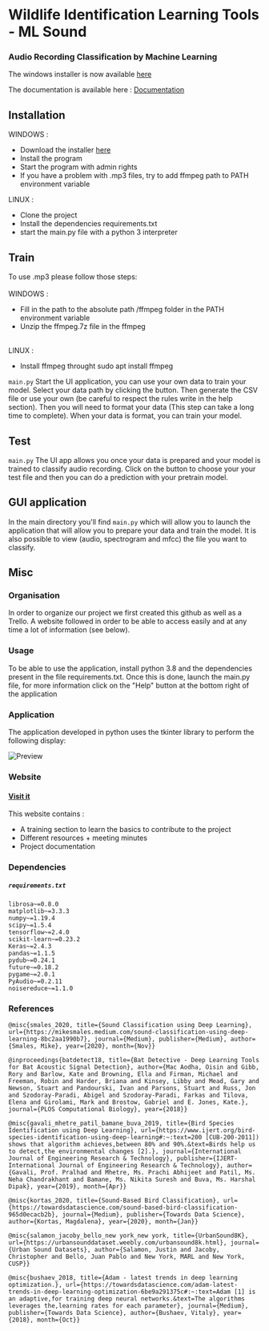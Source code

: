 # Wildlife Identification Learning Tools - ML Sound
### Audio Recording Classification by Machine Learning

The windows installer is now available <a target="_blank" href="https://mega.nz/file/lqpgRLwT#Kgre21TEQT5eKwIenWsLX7IjMV0vtbWxzVcISG-gyrk">here</a>

The documentation is available here : <a target="_blank" href="https://projet.xnh.fr/docs/index.html" title="Documentation">Documentation</a> 

## Installation 

WINDOWS : 
<ul>
  <li>Download the installer <a target="_blank" href="https://mega.nz/file/lqpgRLwT#Kgre21TEQT5eKwIenWsLX7IjMV0vtbWxzVcISG-gyrk">here</a></li>
  <li>Install the program</li>
  <li>Start the program with admin rights</li>
  <li>If you have a problem with .mp3 files, try to add ffmpeg path to PATH environment variable </li>
</ul>

LINUX : 
<ul>
  <li>Clone the project</li>
  <li>Install the dependencies requirements.txt</li>
  <li>start the main.py file with a python 3 interpreter</li>
</ul>


## Train

To use .mp3 please follow those steps: <br>
<br>
WINDOWS :
<ul>
  <li>Fill in the path to the absolute path /ffmpeg folder in the PATH environment variable </li>
  <li>Unzip the ffmpeg.7z file in the ffmpeg</li>
</ul>
<br>
  LINUX :<br>
<ul>
  <li>Install ffmpeg throught sudo apt install ffmpeg </li>
</ul>

`main.py` Start the UI application, you can use your own data to train your model. Select your data path by clicking the button. Then generate the CSV file or use your own (be careful to respect the rules write in the help section). Then you will need to format your data (This step can take a long time to complete). When your data is format, you can train your model.

## Test

`main.py` The UI app allows you once your data is prepared and your model is trained to classify audio recording. Click on the button to choose your your test file and then you can do a prediction with your pretrain model. 

## GUI application

In the main directory you'll find `main.py` which will allow you to launch the application that will allow you to prepare your data and train the model. It is also possible to view (audio, spectrogram and mfcc) the file you want to classify.

## Misc

### Organisation

In order to organize our project we first created this github as well as a Trello. A website followed in order to be able to access easily and at any time a lot of information (see below).

### Usage

To be able to use the application, install python 3.8 and the dependencies present in the file requirements.txt. Once this is done, launch the main.py file, for more information click on the "Help" button at the bottom right of the application

### Application

The application developed in python uses the tkinter library to perform the following display:

![Preview](https://github.com/ThomasCorcoral/Projet_L3/blob/main/img/screen_application.png)


### Website

#### <a target="_blank" href="https://projet.xnh.fr/index.html" title="Site">Visit it</a>

  This website contains :
<ul>
  <li>A training section to learn the basics to contribute to the project</li>
  <li>Different resources + meeting minutes</li>
  <li>Project documentation</li>
</ul>
  
### Dependencies 
##### `requirements.txt`

`librosa~=0.8.0`<br>
`matplotlib~=3.3.3`<br>
`numpy~=1.19.4`<br>
`scipy~=1.5.4`<br>
`tensorflow~=2.4.0`<br>
`scikit-learn~=0.23.2`<br>
`Keras~=2.4.3`<br>
`pandas~=1.1.5`<br>
`pydub~=0.24.1`<br>
`future~=0.18.2`<br>
`pygame~=2.0.1`<br>
`PyAudio~=0.2.11`<br>
`noisereduce~=1.1.0`<br>

### References

```
@misc{smales_2020, title={Sound Classification using Deep Learning}, url={https://mikesmales.medium.com/sound-classification-using-deep-learning-8bc2aa1990b7}, journal={Medium}, publisher={Medium}, author={Smales, Mike}, year={2020}, month={Nov}}
```
```
@inproceedings{batdetect18, title={Bat Detective - Deep Learning Tools for Bat Acoustic Signal Detection}, author={Mac Aodha, Oisin and Gibb, Rory and Barlow, Kate and Browning, Ella and Firman, Michael and   Freeman, Robin and Harder, Briana and Kinsey, Libby and Mead, Gary and Newson, Stuart and Pandourski, Ivan and Parsons, Stuart and Russ, Jon and Szodoray-Paradi, Abigel and Szodoray-Paradi, Farkas and Tilova, Elena and Girolami, Mark and Brostow, Gabriel and E. Jones, Kate.}, journal={PLOS Computational Biology}, year={2018}}
```
```
@misc{gavali_mhetre_patil_bamane_buva_2019, title={Bird Species Identification using Deep Learning}, url={https://www.ijert.org/bird-species-identification-using-deep-learning#:~:text=200 [CUB-200-2011]) shows that algorithm achieves,between 80% and 90%.&text=Birds help us to detect,the environmental changes [2].}, journal={International Journal of Engineering Research & Technology}, publisher={IJERT-International Journal of Engineering Research & Technology}, author={Gavali, Prof. Pralhad and Mhetre, Ms. Prachi Abhijeet and Patil, Ms. Neha Chandrakhant and Bamane, Ms. Nikita Suresh and Buva, Ms. Harshal Dipak}, year={2019}, month={Apr}}
```
```
@misc{kortas_2020, title={Sound-Based Bird Classification}, url={https://towardsdatascience.com/sound-based-bird-classification-965d0ecacb2b}, journal={Medium}, publisher={Towards Data Science}, author={Kortas, Magdalena}, year={2020}, month={Jan}}
```
```
@misc{salamon_jacoby_bello_new york_new york, title={UrbanSound8K}, url={https://urbansounddataset.weebly.com/urbansound8k.html}, journal={Urban Sound Datasets}, author={Salamon, Justin and Jacoby, Christopher and Bello, Juan Pablo and New York, MARL and New York, CUSP}}
```
```
@misc{bushaev_2018, title={Adam - latest trends in deep learning optimization.}, url={https://towardsdatascience.com/adam-latest-trends-in-deep-learning-optimization-6be9a291375c#:~:text=Adam [1] is an adaptive,for training deep neural networks.&text=The algorithms leverages the,learning rates for each parameter}, journal={Medium}, publisher={Towards Data Science}, author={Bushaev, Vitaly}, year={2018}, month={Oct}}
```
